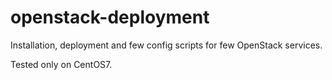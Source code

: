 # openstack-deployment

Installation, deployment and few config scripts for few OpenStack services. 

Tested only on CentOS7.
